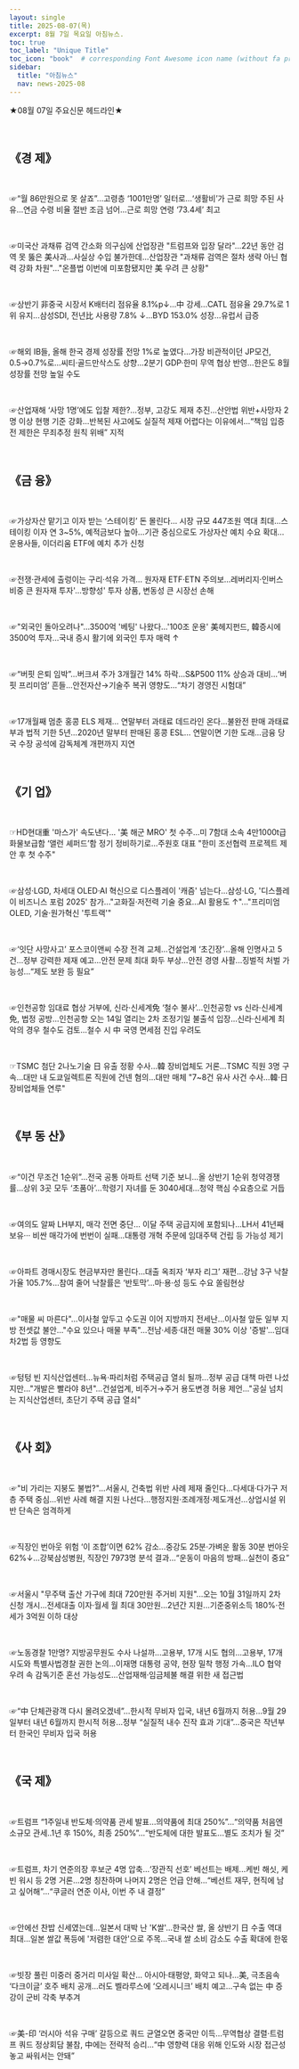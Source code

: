 ```yaml
---
layout: single
title: 2025-08-07(목)
excerpt: 8월 7일 목요일 아침뉴스.
toc: true
toc_label: "Unique Title"
toc_icon: "book"  # corresponding Font Awesome icon name (without fa prefix)
sidebar:
  title: "아침뉴스"
  nav: news-2025-08
---
```


★08월 07일 주요신문 헤드라인★

​

## 《경  제》

​

☞“월 86만원으로 못 살죠”…고령층 ‘1001만명’ 일터로...‘생활비’가 근로 희망 주된 사유...연금 수령 비율 절반 조금 넘어...근로 희망 연령 ‘73.4세’ 최고

​

☞미국산 과채류 검역 간소화 의구심에 산업장관 "트럼프와 입장 달라"...22년 동안 검역 못 뚫은 美사과…사실상 수입 불가한데...산업장관 "과채류 검역은 절차 생략 아닌 협력 강화 차원"..."온플법 이번에 미포함됐지만 美 우려 큰 상황"

​

☞상반기 非중국 시장서 K배터리 점유율 8.1%p↓…中 강세...CATL 점유율 29.7%로 1위 유지...삼성SDI, 전년比 사용량 7.8% ↓...BYD 153.0% 성장…유럽서 급증

​

☞해외 IB들, 올해 한국 경제 성장률 전망 1%로 높였다...가장 비관적이던 JP모건, 0.5→0.7%로…씨티·골드만삭스도 상향...2분기 GDP·한미 무역 협상 반영…한은도 8월 성장률 전망 높일 수도

​

☞산업재해 ‘사망 1명’에도 입찰 제한?…정부, 고강도 제재 추진...산안법 위반+사망자 2명 이상 현행 기준 강화...반복된 사고에도 실질적 제재 어렵다는 이유에서...“책임 입증 전 제한은 무죄추정 원칙 위배” 지적

​

## 《금  융》

​

☞가상자산 맡기고 이자 받는 ‘스테이킹’ 돈 몰린다… 시장 규모 447조원 역대 최대...스테이킹 이자 연 3~5%, 예적금보다 높아...기관 중심으로도 가상자산 예치 수요 확대...운용사들, 이더리움 ETF에 예치 추가 신청

​

☞전쟁·관세에 출렁이는 구리·석유 가격… 원자재 ETF·ETN 주의보...레버리지·인버스 비중 큰 원자재 투자'...방향성' 투자 상품, 변동성 큰 시장선 손해

​

☞"외국인 돌아오려나"…3500억 '베팅' 나왔다...'100조 운용' 美헤지펀드, 韓증시에 3500억 투자...국내 증시 활기에 외국인 투자 매력 ↑

​

☞“버핏 은퇴 임박”…버크셔 주가 3개월간 14% 하락...S&P500 11% 상승과 대비…‘버핏 프리미엄’ 흔들...안전자산→기술주 복귀 영향도…“차기 경영진 시험대”

​

☞17개월째 멈춘 홍콩 ELS 제재… 연말부터 과태료 데드라인 온다...불완전 판매 과태료 부과 법적 기한 5년...2020년 말부터 판매된 홍콩 ESL… 연말이면 기한 도래...금융 당국 수장 공석에 감독체계 개편까지 지연

​

## 《기  업》

​

☞HD현대重 '마스가' 속도낸다... '美 해군 MRO' 첫 수주...미 7함대 소속 4만1000t급 화물보급함 ‘앨런 셰퍼드’함 정기 정비하기로...주원호 대표 "한미 조선협력 프로젝트 제안 후 첫 수주"

​

☞삼성·LGD, 차세대 OLED·AI 혁신으로 디스플레이 '캐즘' 넘는다...삼성·LG, '디스플레이 비즈니스 포럼 2025' 참가..."고화질·저전력 기술 중요…AI 활용도 ↑"..."프리미엄 OLED, 기술·원가혁신 '투트랙'"

​

☞‘잇단 사망사고’ 포스코이앤씨 수장 전격 교체…건설업계 ‘초긴장’...올해 인명사고 5건…정부 강력한 제재 예고...안전 문제 최대 화두 부상…안전 경영 사활...징벌적 처벌 가능성…“제도 보완 등 필요”

​

☞인천공항 임대료 협상 거부에, 신라·신세계免 ‘철수 불사’...인천공항 vs 신라·신세계免, 법정 공방...인천공항 오는 14일 열리는 2차 조정기일 불출석 입장...신라·신세계 최악의 경우 철수도 검토...철수 시 中 국영 면세점 진입 우려도

​

☞TSMC 첨단 2나노기술 日 유출 정황 수사…韓 장비업체도 거론...TSMC 직원 3명 구속…대만 내 도쿄일렉트론 직원에 건넨 혐의...대만 매체 "7~8건 유사 사건 수사…韓·日 장비업체들 연루"

​

## 《부 동 산》

​

☞“이건 무조건 1순위”…전국 공통 아파트 선택 기준 보니...올 상반기 1순위 청약경쟁률...상위 3곳 모두 ‘초품아’...학령기 자녀를 둔 3040세대...청약 핵심 수요층으로 거듭

​

☞여의도 알짜 LH부지, 매각 전면 중단… 이달 주택 공급지에 포함되나...LH서 41년째 보유··· 비싼 매각가에 번번이 실패...대통령 개혁 주문에 임대주택 건립 등 가능성 제기

​

☞아파트 경매시장도 현금부자만 몰린다...대출 옥죄자 ‘부자 리그’ 재편...강남 3구 낙찰가율 105.7%...참여 줄어 낙찰률은 ‘반토막’...마·용·성 등도 수요 쏠림현상

​

☞"매물 씨 마른다"…이사철 앞두고 수도권 이어 지방까지 전세난...이사철 앞둔 일부 지방 전셋값 불안…"수요 있으나 매물 부족"...전남·세종·대전 매물 30% 이상 '증발'…임대차2법 등 영향도

​

☞텅텅 빈 지식산업센터…뉴욕·파리처럼 주택공급 열쇠 될까...정부 공급 대책 마련 나섰지만…"개발은 빨라야 8년"...건설업계, 비주거→주거 용도변경 허용 제언..."공실 넘치는 지식산업센터, 초단기 주택 공급 열쇠"

​

## 《사  회》

​

☞"비 가리는 지붕도 불법?"…서울시, 건축법 위반 사례 제재 줄인다...다세대·다가구 저층 주택 중심...위반 사례 해결 지원 나선다...행정지원·조례개정·제도개선...상업시설 위반 단속은 엄격하게

​

☞직장인 번아웃 위험 ‘이 조합’이면 62% 감소...중강도 25분·가벼운 활동 30분 번아웃 62%↓...강북삼성병원, 직장인 7973명 분석 결과...“운동이 마음의 방패…실천이 중요”

​

☞서울시 "무주택 출산 가구에 최대 720만원 주거비 지원"...오는 10월 31일까지 2차 신청 개시...전세대출 이자·월세 월 최대 30만원...2년간 지원...기준중위소득 180%·전세가 3억원 이하 대상

​

☞노동경찰 1만명? 지방공무원도 수사 나설까...고용부, 17개 시도 협의...고용부, 17개 시도와 특별사법경찰 권한 논의...이재명 대통령 공약, 현장 밀착 행정 가속...ILO 협약 우려 속 감독기준 혼선 가능성도...산업재해·임금체불 해결 위한 새 접근법

​

☞“中 단체관광객 다시 몰려오겠네”…한시적 무비자 입국, 내년 6월까지 허용...9월 29일부터 내년 6월까지 한시적 허용...정부 “실질적 내수 진작 효과 기대”...중국은 작년부터 한국인 무비자 입국 허용

​

## 《국  제》

​

☞트럼프 “1주일내 반도체·의약품 관세 발표…의약품에 최대 250%”...“의약품 처음엔 소규모 관세..1년 후 150%, 최종 250%”...“반도체에 대한 발표도...별도 조치가 될 것”

​

☞트럼프, 차기 연준의장 후보군 4명 압축…‘장관직 선호’ 베선트는 배제...케빈 해싯, 케빈 워시 등 2명 거론...2명 칭찬하며 나머지 2명은 언급 안해...“베선트 재무, 현직에 남고 싶어해”...“쿠글러 연준 이사, 이번 주 내 결정”

​

☞안에선 찬밥 신세였는데…일본서 대박 난 'K쌀'...한국산 쌀, 올 상반기 日 수출 역대 최대...일본 쌀값 폭등에 '저렴한 대안'으로 주목...국내 쌀 소비 감소도 수출 확대에 한몫

​

☞빗장 풀린 미중러 중거리 미사일 확산… 아시아·태평양, 화약고 되나...美, 극초음속 ‘다크이글’ 호주 배치 공개...러도 벨라루스에 ‘오레시니크’ 배치 예고...구속 없는 中 증강이 군비 각축 부추겨

​

☞美-印 ‘러시아 석유 구매’ 갈등으로 쿼드 균열오면 중국만 이득...무역협상 결렬·트럼프 쿼드 정상회담 불참, 中에는 전략적 승리...“中 영향력 대응 위해 인도와 시장 접근성 놓고 싸워서는 안돼”
